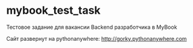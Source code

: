 # mybook_test_task
Тестовое задание для вакансии Backend разработчика в MyBook

Сайт развернут на pythonanywhere:
http://gorky.pythonanywhere.com